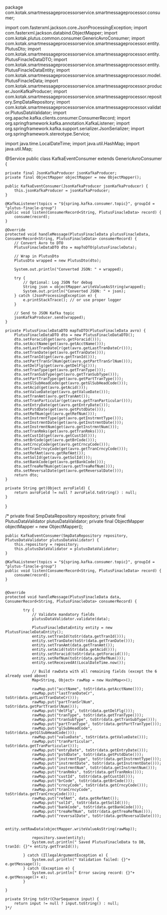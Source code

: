 package com.kotak.smartmessageprocessorservice.smartmessageprocessor.consumer;

import com.fasterxml.jackson.core.JsonProcessingException;
import com.fasterxml.jackson.databind.ObjectMapper;
import com.kotak.plutus.common.consumer.GenericAvroConsumer;
import com.kotak.smartmessageprocessorservice.smartmessageprocessor.entity.PlutusDto;
import com.kotak.smartmessageprocessorservice.smartmessageprocessor.entity.PlutusFinacleDataDTO;
import com.kotak.smartmessageprocessorservice.smartmessageprocessor.entity.PlutusFinacleDataEntity;
import com.kotak.smartmessageprocessorservice.smartmessageprocessor.model.PlutusFinacleData;
import com.kotak.smartmessageprocessorservice.smartmessageprocessor.producer.JsonKafkaProducer;
import com.kotak.smartmessageprocessorservice.smartmessageprocessor.repository.SmpDataRepository;
import com.kotak.smartmessageprocessorservice.smartmessageprocessor.validator.PlutusDataValidator;
import org.apache.kafka.clients.consumer.ConsumerRecord;
import org.springframework.kafka.annotation.KafkaListener;
import org.springframework.kafka.support.serializer.JsonSerializer;
import org.springframework.stereotype.Service;

import java.time.LocalDateTime;
import java.util.HashMap;
import java.util.Map;


@Service
public class KafkaEventConsumer extends GenericAvroConsumer<PlutusFinacleData> {

    private final JsonKafkaProducer jsonKafkaProducer;
    private final ObjectMapper objectMapper = new ObjectMapper();

    public KafkaEventConsumer(JsonKafkaProducer jsonKafkaProducer) {
        this.jsonKafkaProducer = jsonKafkaProducer;
    }

    @KafkaListener(topics = "${spring.kafka.consumer.topic}", groupId = "plutus-finacle-group")
    public void listen(ConsumerRecord<String, PlutusFinacleData> record) {
        consume(record);
    }

    @Override
    protected void handleMessage(PlutusFinacleData plutusFinacleData, ConsumerRecord<String, PlutusFinacleData> consumerRecord) {
        // Convert Avro to DTO
        PlutusFinacleDataDTO dto = mapToDTO(plutusFinacleData);

        // Wrap in PlutusDto
        PlutusDto wrapped = new PlutusDto(dto);

        System.out.println("Converted JSON: " + wrapped);

        try {
            // Optional: Log JSON for debug
            String json = objectMapper.writeValueAsString(wrapped);
            System.out.println("Converted JSON: " + json);
        } catch (JsonProcessingException e) {
            e.printStackTrace(); // or use proper logger
        }

        // Send to JSON Kafka topic
        jsonKafkaProducer.send(wrapped);
    }

    private PlutusFinacleDataDTO mapToDTO(PlutusFinacleData avro) {
        PlutusFinacleDataDTO dto = new PlutusFinacleDataDTO();
        dto.setForacid(get(avro.getForacid()));
        dto.setAcctName(get(avro.getAcctName()));
        dto.setLastTranDateCr(get(avro.getLastTranDateCr()));
        dto.setTranDate(get(avro.getTranDate()));
        dto.setTranId(get(avro.getTranId()));
        dto.setPartTranSrlNum(get(avro.getPartTranSrlNum()));
        dto.setDelFlg(get(avro.getDelFlg()));
        dto.setTranType(get(avro.getTranType()));
        dto.setTranSubType(get(avro.getTranSubType()));
        dto.setPartTranType(get(avro.getPartTranType()));
        dto.setGlSubHeadCode(get(avro.getGlSubHeadCode()));
        dto.setAcid(get(avro.getAcid()));
        dto.setValueDate(get(avro.getValueDate()));
        dto.setTranAmt(avro.getTranAmt());
        dto.setTranParticular(get(avro.getTranParticular()));
        dto.setEntryDate(get(avro.getEntryDate()));
        dto.setPstdDate(get(avro.getPstdDate()));
        dto.setRefNum(get(avro.getRefNum()));
        dto.setInstrmntType(get(avro.getInstrmntType()));
        dto.setInstrmntDate(get(avro.getInstrmntDate()));
        dto.setInstrmntNum(get(avro.getInstrmntNum()));
        dto.setTranRmks(get(avro.getTranRmks()));
        dto.setCustId(get(avro.getCustId()));
        dto.setBrCode(get(avro.getBrCode()));
        dto.setCrncyCode(get(avro.getCrncyCode()));
        dto.setTranCrncyCode(get(avro.getTranCrncyCode()));
        dto.setRefAmt(avro.getRefAmt());
        dto.setSolId(get(avro.getSolId()));
        dto.setBankCode(get(avro.getBankCode()));
        dto.setTreaRefNum(get(avro.getTreaRefNum()));
        dto.setReversalDate(get(avro.getReversalDate()));
        return dto;
    }

    private String get(Object avroField) {
        return avroField != null ? avroField.toString() : null;
    }
}


/*    private final SmpDataRepository repository;
    private final PlutusDataValidator plutusDataValidator;
    private final ObjectMapper objectMapper = new ObjectMapper();

    public KafkaEventConsumer(SmpDataRepository repository, PlutusDataValidator plutusDataValidator) {
        this.repository = repository;
        this.plutusDataValidator = plutusDataValidator;
    }

    @KafkaListener(topics = "${spring.kafka.consumer.topic}", groupId = "plutus-finacle-group")
    public void listen(ConsumerRecord<String, PlutusFinacleData> record) {
        consume(record);
    }


    @Override
    protected void handleMessage(PlutusFinacleData data, ConsumerRecord<String, PlutusFinacleData> consumerRecord) {

            try {
                // Validate mandatory fields
                plutusDataValidator.validate(data);

                PlutusFinacleDataEntity entity = new PlutusFinacleDataEntity();
                entity.setTranId(toStr(data.getTranId()));
                entity.setTranDate(toStr(data.getTranDate()));
                entity.setTranAmt(data.getTranAmt());
                entity.setAcid(toStr(data.getAcid()));
                entity.setForacid(toStr(data.getForacid()));
                entity.setRefNum(toStr(data.getRefNum()));
                entity.setReceivedAt(LocalDateTime.now());

                // Build rawData with all remaining fields (except the 6 already used above)
                Map<String, Object> rawMap = new HashMap<>();

                rawMap.put("acctName", toStr(data.getAcctName()));
                rawMap.put("lastTranDateCr", toStr(data.getLastTranDateCr()));
                rawMap.put("partTranSrlNum", toStr(data.getPartTranSrlNum()));
                rawMap.put("delFlg", toStr(data.getDelFlg()));
                rawMap.put("tranType", toStr(data.getTranType()));
                rawMap.put("tranSubType", toStr(data.getTranSubType()));
                rawMap.put("partTranType", toStr(data.getPartTranType()));
                rawMap.put("glSubHeadCode", toStr(data.getGlSubHeadCode()));
                rawMap.put("valueDate", toStr(data.getValueDate()));
                rawMap.put("tranParticular", toStr(data.getTranParticular()));
                rawMap.put("entryDate", toStr(data.getEntryDate()));
                rawMap.put("pstdDate", toStr(data.getPstdDate()));
                rawMap.put("instrmntType", toStr(data.getInstrmntType()));
                rawMap.put("instrmntDate", toStr(data.getInstrmntDate()));
                rawMap.put("instrmntNum", toStr(data.getInstrmntNum()));
                rawMap.put("tranRmks", toStr(data.getTranRmks()));
                rawMap.put("custId", toStr(data.getCustId()));
                rawMap.put("brCode", toStr(data.getBrCode()));
                rawMap.put("crncyCode", toStr(data.getCrncyCode()));
                rawMap.put("tranCrncyCode", toStr(data.getTranCrncyCode()));
                rawMap.put("refAmt", data.getRefAmt());
                rawMap.put("solId", toStr(data.getSolId()));
                rawMap.put("bankCode", toStr(data.getBankCode()));
                rawMap.put("treaRefNum", toStr(data.getTreaRefNum()));
                rawMap.put("reversalDate", toStr(data.getReversalDate()));

                entity.setRawData(objectMapper.writeValueAsString(rawMap));

                repository.save(entity);
                System.out.println(" Saved PlutusFinacleData to DB, tranId: {}"+ entity.getTranId());

            } catch (IllegalArgumentException e) {
                System.out.println(" Validation failed: {}"+ e.getMessage());
            } catch (Exception e) {
                System.out.println(" Error saving record: {}"+ e.getMessage()+ e);
            }

    }

    private String toStr(CharSequence input) {
        return input != null ? input.toString() : null;
    }*/
